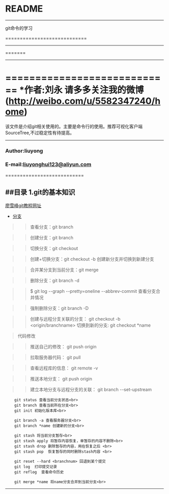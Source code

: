 README
============================

**************************************************************

git命令的学习

============================

----------------------------


=======
************************************************************** 
============================
*作者:刘永     请多多关注我的微博(http://weibo.com/u/5582347240/home)
=======

该文件是介绍git相关使用的。主要是命令行的使用。推荐可视化客户端SourceTree,不过稳定性有待提高。

****
###                 Author:liuyong
###             E-mail:liuyonghui123@aliyun.com

===========================


##<a name="index"/>目录
1.git的基本知识
----------------------------


[廖雪峰git教程网址](http://www.liaoxuefeng.com/wiki/0013739516305929606dd18361248578c67b8067c8c017b000/001373962845513aefd77a99f4145f0a2c7a7ca057e7570000 "git 教程")

* [分支](#line)
>>查看分支：git branch

>>创建分支：git branch <name>

>>切换分支：git checkout <name>

>>创建+切换分支：git checkout -b <name> 创建新分支并切换到新建分支

>>合并某分支到当前分支：git merge <name>

>>删除分支：git branch -d <name>


>>$ git log --graph --pretty=oneline --abbrev-commit 查看分支合并情况<br>

>>强制删除分支：git branch -D <name>

>>创建与远程分支关联的分支： git checkout -b <branchname> <origin/branchname>
>>切换到新的分支:          git checkout *name 

>代码修改

>>推送自己的修改： git push origin <branchname>

>>拉取服务器代码： git pull

>>查看远程库的信息： git remote -v

>>推送本地分支： git push origin <branchname>

>>建立本地分支与远程分支的关联： git branch --set-upstream



        git status 查看当前分支状态<br>
        git branch 查看当前所在分支<br>
        git init 初始化版本库<br>

        git branch -a 查看服务器分支<br>
        git branch *name 创建新的分支<br>

        git stash 将当前分支暂存<br>
        git stash apply 将暂存内容恢复，单暂存的内容不删除<br>
        git stash drop 删除暂存的内容，用在恢复之后 <br>
        git stash pop  恢复暂存的同时删除stash内容 <br>

        git reset --hard <branchnum> 回退到某个提交
        git log  打印提交记录
        git reflog  查看命令历史

        git merge *name 将name分支合并到当前分支<br>
        

**************************************************************
